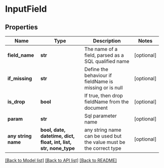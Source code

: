 # InputField


## Properties
Name | Type | Description | Notes
------------ | ------------- | ------------- | -------------
**field_name** | **str** | The name of a field, parsed as a SQL qualified name | [optional] 
**if_missing** | **str** | Define the behaviour if fieldName is missing or is null | [optional] 
**is_drop** | **bool** | If true, then drop fieldName from the document | [optional] 
**param** | **str** | Sql parameter name | [optional] 
**any string name** | **bool, date, datetime, dict, float, int, list, str, none_type** | any string name can be used but the value must be the correct type | [optional]

[[Back to Model list]](../README.md#documentation-for-models) [[Back to API list]](../README.md#documentation-for-api-endpoints) [[Back to README]](../README.md)


